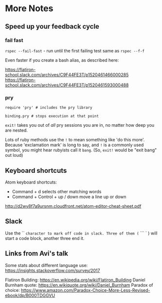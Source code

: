 # More Notes

## Speed up your feedback cycle

### fail fast

`rspec --fail-fast` - run until the first failing test
same as `rspec --f-f`

Even faster if you create a bash alias, as described here:

https://flatiron-school.slack.com/archives/C9F44FE3T/p1520461466000285
https://flatiron-school.slack.com/archives/C9F44FE3T/p1520461593000488

### pry

```
require 'pry' # includes the pry library

binding.pry # stops execution at that point
```

`exit!` takes you out of _all_ pry sessions you are in, no matter how deep you are nested.

Lots of ruby methods use the `!` to mean something like 'do this more'. Because 'exclamation mark' is long to say, and `!` is a commonly used symbol, you might hear rubyists call it `bang`. (So, `exit!` would be "exit bang" out loud)

## Keyboard shortcuts

Atom keyboard shortcuts:

* Command + d selects other matching words
* Command + Control + up / down move a line up or down

http://d2wy8f7a9ursnm.cloudfront.net/atom-editor-cheat-sheet.pdf

## Slack

Use the `` `character to mark off code in slack. Three of them (` ``` ` ) will start a code block, another three end it.

## Links from Avi's talk

Some stats about different language use:
https://insights.stackoverflow.com/survey/2017

Flatiron Building: https://en.wikipedia.org/wiki/Flatiron_Building
Daniel Burnham quote: https://en.wikiquote.org/wiki/Daniel_Burnham
Paradox of choice: https://www.amazon.com/Paradox-Choice-More-Less-Revised-ebook/dp/B000TDGGVU
